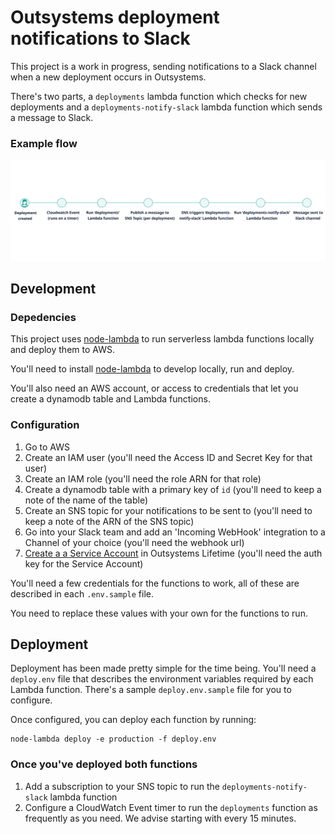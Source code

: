 # Outsystems deployment notifications to Slack

This project is a work in progress, sending notifications to a Slack channel when a new deployment occurs in Outsystems.

There's two parts,  a `deployments` lambda function which checks for new deployments and a `deployments-notify-slack` lambda function which sends a message to Slack.

### Example flow
<img src="./process.svg">

## Development

### Depedencies

This project uses [node-lambda](https://www.npmjs.com/package/node-lambda) to run serverless lambda functions locally and deploy them to AWS.

You'll need to install [node-lambda](https://www.npmjs.com/package/node-lambda) to develop locally, run and deploy.

You'll also need an AWS account, or access to credentials that let you create a dynamodb table and Lambda functions.

### Configuration

1. Go to AWS
2. Create an IAM user (you'll need the Access ID and Secret Key for that user)
3. Create an IAM role (you'll need the role ARN for that role)
4. Create a dynamodb table with a primary key of `id` (you'll need to keep a note of the name of the table)
5. Create an SNS topic for your notifications to be sent to (you'll need to keep a note of the ARN of the SNS topic)
6. Go into your Slack team and add an 'Incoming WebHook' integration to a Channel of your choice (you'll need the webhook url)
7. [Create a a Service Account](https://success.outsystems.com/Documentation/10/Reference/OutSystems_APIs/LifeTime_Deployment_API/REST_API_Authentication#Creating_a_service_account) in Outsystems Lifetime (you'll need the auth key for the Service Account)

You'll need a few credentials for the functions to work, all of these are described in each `.env.sample` file.

You need to replace these values with your own for the functions to run.

## Deployment

Deployment has been made pretty simple for the time being. You'll need a `deploy.env` file that describes the environment variables required by each Lambda function. There's a sample `deploy.env.sample` file for you to configure.

Once configured, you can deploy each function by running: 

```
node-lambda deploy -e production -f deploy.env
```

### Once you've deployed both functions
1. Add a subscription to your SNS topic to run the `deployments-notify-slack` lambda function
2. Configure a CloudWatch Event timer to run the `deployments` function as frequently as you need. We advise starting with every 15 minutes.